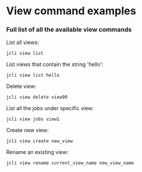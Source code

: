 View command examples
====================

### Full list of all the available view commands

List all views:

    jcli view list

List views that contain the string 'hello':

    jcli view list hello

Delete view:

    jcli view delete view90 

List all the jobs under specific view:

    jcli view jobs view1

Create new view:

    jcli view create new_view

Rename an existing view:

    jcli view rename current_view_name new_view_name
